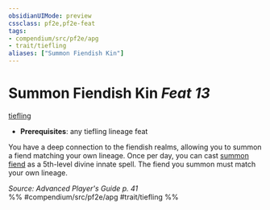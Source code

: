 ```yaml
---
obsidianUIMode: preview
cssclass: pf2e,pf2e-feat
tags:
- compendium/src/pf2e/apg
- trait/tiefling
aliases: ["Summon Fiendish Kin"]
---
```

# Summon Fiendish Kin  *Feat 13*  
[tiefling](../../rules/traits/tiefling-b1.md)  

- **Prerequisites**: any tiefling lineage feat

You have a deep connection to the fiendish realms, allowing you to summon a fiend matching your own lineage. Once per day, you can cast [summon fiend](../spells/summon-fiend.md) as a 5th-level divine innate spell. The fiend you summon must match your own lineage.

*Source: Advanced Player's Guide p. 41*  
%% #compendium/src/pf2e/apg #trait/tiefling %%